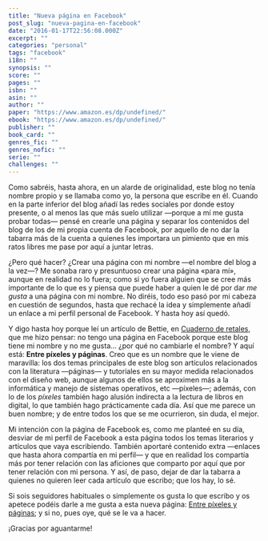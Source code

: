 ```yaml
---
title: "Nueva página en Facebook"
post_slug: "nueva-pagina-en-facebook"
date: "2016-01-17T22:56:08.000Z"
excerpt: ""
categories: "personal"
tags: "facebook"
i18n: ""
synopsis: ""
score: ""
pages: ""
isbn: ""
asin: ""
author: ""
paper: "https://www.amazon.es/dp/undefined/"
ebook: "https://www.amazon.es/dp/undefined/"
publisher: ""
book_card: ""
genres_fic: ""
genres_nofic: ""
serie: ""
challenges: ""
---
```


Como sabréis, hasta ahora, en un alarde de originalidad, este blog no tenía nombre propio y se llamaba como yo, la persona que escribe en él. Cuando en la parte inferior del blog añadí las redes sociales por donde estoy presente, o al menos las que más suelo utilizar —porque a mí me gusta probar todas— pensé en crearle una página y separar los contenidos del blog de los de mi propia cuenta de Facebook, por aquello de no dar la tabarra más de la cuenta a quienes les importara un pimiento que en mis ratos libres me pase por aquí a juntar letras.

¿Pero qué hacer? ¿Crear una página con mi nombre —el nombre del blog a la vez—? Me sonaba raro y presuntuoso crear una página «para mí», aunque en realidad no lo fuera; como si yo fuera alguien que se cree más importante de lo que es y piensa que puede haber a quien le dé por dar _me gusta_ a una página con mi nombre. No diréis, todo eso pasó por mi cabeza en cuestión de segundos, hasta que rechacé la idea y simplemente añadí un enlace a mi perfil personal de Facebook. Y hasta hoy así quedó.

Y digo hasta hoy porque leí un artículo de Bettie, en [Cuaderno de retales](http://cuadernoderetales.blogspot.com.es/2016/01/twitter-y-la-publicidad.html), que me hizo pensar: no tengo una página en Facebook porque este blog tiene mi nombre y no me gusta… ¿por qué no cambiarle el nombre? Y aquí está: **Entre píxeles y páginas**. Creo que es un nombre que le viene de maravilla: los dos temas principales de este blog son artículos relacionados con la literatura —páginas— y tutoriales en su mayor medida relacionados con el diseño web, aunque algunos de ellos se aproximen más a la informática y manejo de sistemas operativos, etc —píxeles—; además, con lo de los _píxeles_ también hago alusión indirecta a la lectura de libros en digital, lo que también hago prácticamente cada día. Así que me parece un buen nombre; y de entre todos los que se me ocurrieron, sin duda, el mejor.

Mi intención con la página de Facebook es, como me planteé en su día, desviar de mi perfil de Facebook a esta página todos los temas literarios y artículos que vaya escribiendo. También aportaré contenido extra —enlaces que hasta ahora compartía en mi perfil— y que en realidad los compartía más por tener relación con las aficiones que comparto por aquí que por tener relación con mi persona. Y así, de paso, dejar de dar la tabarra a quienes no quieren leer cada artículo que escribo; que los hay, lo sé.

Si sois seguidores habituales o simplemente os gusta lo que escribo y os apetece podéis darle a me gusta a esta nueva página: [Entre píxeles y páginas](http://www.facebook.com/pixelesypaginas); y si no, pues oye, qué se le va a hacer.

¡Gracias por aguantarme!
